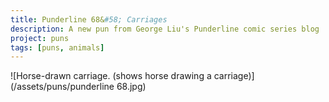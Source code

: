 ```yaml
---
title: Punderline 68&#58; Carriages 
description: A new pun from George Liu's Punderline comic series blog
project: puns
tags: [puns, animals]
---
```



![Horse-drawn carriage. (shows horse drawing a carriage)](/assets/puns/punderline 68.jpg)
